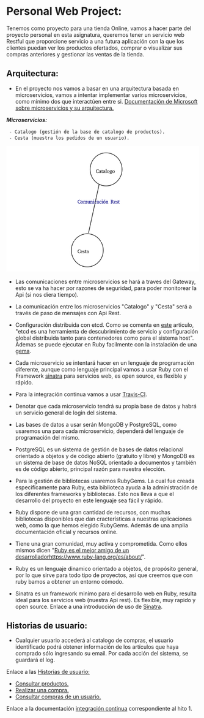 # Personal Web Project:

Tenemos como proyecto para una tienda Online, vamos a hacer parte del proyecto personal en esta asignatura, queremos tener un servicio web Restful que proporcione servicio a una futura aplicación con la que los clientes puedan ver los productos ofertados, comprar o visualizar sus compras anteriores y gestionar las ventas de la tienda.

## Arquitectura:

* En el proyecto nos vamos a basar en una arquitectura basada en microservicios, vamos a intentar implementar varios microservicios, como mínimo dos que interactúen entre si.
[Documentación de Microsoft sobre microservicios y su arquitectura.](https://docs.microsoft.com/es-es/dotnet/architecture/microservices/multi-container-microservice-net-applications/microservice-application-design)

***Microservicios:***

     - Catalogo (gestión de la base de catalogo de productos).
     - Cesta (muestra los pedidos de un usuario).
 
![imagen](img/Esquema_microservicios.png)

* Las comunicaciones entre microservicios se hará a traves del Gateway, esto se va ha hacer por razones de seguridad, para poder monitorear la Api (si nos diera tiempo).

* La comunicación entre los microservicios "Catalogo" y "Cesta" será a través de paso de mensajes con Api Rest.

* Configuración distribuida con etcd. Como se comenta en [este](https://www.digitalocean.com/community/tutorials/el-ecosistema-de-docker-descubridor-de-servicio-y-los-almacenes-de-distribucion-de-configuracion-es) articulo, "etcd es una herramienta de descubrimiento de servicio y configuración global distribuida tanto para contenedores como para el sistema host". Ademas se puede ejecutar en Ruby facilmente con la instalación de una [gema](https://www.rubydoc.info/gems/etcdv3).

* Cada microservicio se intentará hacer en un lenguaje de programación diferente, aunque como lenguaje principal vamos a usar Ruby con el Framework [sinatra](http://sinatrarb.com/) para servicios web, es open source, es flexible y rápido.

* Para la integración continua vamos a usar [Travis-CI](https://travis-ci.com/).

* Denotar que cada microservicio tendrá su propia base de datos y habrá un servicio general de login del sistema.

* Las bases de datos a usar serán MongoDB y PostgreSQL, como usaremos una para cada microservicio, dependerá del lenguaje de programación del mismo.

* PostgreSQL es un sistema de gestión de bases de datos relacional orientado a objetos y de código abierto (gratuito y libre) y MongoDB es un sistema de base de datos NoSQL orientado a documentos y también es de código abierto, principal razón para nuestra elección.

* Para la gestión de bibliotecas usaremos RubyGems. La cual fue creada especificamente para Ruby, esta biblioteca ayuda a la administración de los diferentes frameworks y bibliotecas. Esto nos lleva a que el desarrollo del proyecto en este lenguaje sea fácil y rápido.

* Ruby dispone de una gran cantidad de recursos, con muchas bibliotecas disponibles que dan cracterísticas a nuestras aplicaciones web, como la que hemos elegido RubyGems. Además de una amplia documentación oficial y recursos online.

* Tiene una gran comunidad, muy activa y comprometida. Como ellos mismos dicen "[Ruby es el mejor amigo de un desarrollador]()https://www.ruby-lang.org/es/about/".

* Ruby es un lenguaje dinamico orientado a objetos, de propósito general, por lo que sirve para todo tipo de proyectos, así que creemos que con ruby bamos a obtener un entorno cómodo.

* Sinatra es un framework minimo para el desarrollo web en Ruby, resulta ideal para los servicios web (nuestra Api rest). Es flexible, muy rapido y open source. Enlace a una introducción de uso de [Sinatra](http://sinatrarb.com/intro-es.html).

## Historias de usuario:

* Cualquier usuario  accederá al catalogo de compras, el usuario identificado podrá obtener información de los artículos que haya comprado sólo ingresando su email. Por cada acción del sistema, se guardará el log.

Enlace a las [Historias de usuario:](https://github.com/mati3/CC-WebProject/milestone/3)

- [Consultar productos.](https://github.com/mati3/CC-WebProject/issues/18) 
- [Realizar una compra.](https://github.com/mati3/CC-WebProject/issues/20)
- [Consultar compras de un usuario.](https://github.com/mati3/CC-WebProject/issues/21)

Enlace a la documentación [integración continua](doc/integracion_continua.md) correspondiente al hito 1.
